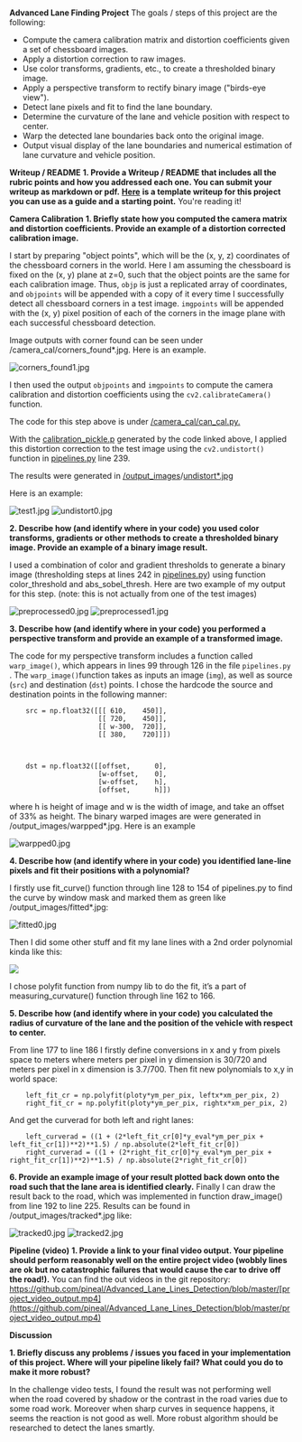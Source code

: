 
# 
**Advanced Lane Finding Project**
The goals / steps of this project are the following:

- Compute the camera calibration matrix and distortion coefficients given a set of chessboard images.
- Apply a distortion correction to raw images.
- Use color transforms, gradients, etc., to create a thresholded binary image.
- Apply a perspective transform to rectify binary image ("birds-eye view").
- Detect lane pixels and fit to find the lane boundary.
- Determine the curvature of the lane and vehicle position with respect to center.
- Warp the detected lane boundaries back onto the original image.
- Output visual display of the lane boundaries and numerical estimation of lane curvature and vehicle position.

**Writeup / README**
**1. Provide a Writeup / README that includes all the rubric points and how you addressed each one. You can submit your writeup as markdown or pdf.** [**Here**](https://github.com/udacity/CarND-Advanced-Lane-Lines/blob/master/writeup_template.md) **is a template writeup for this project you can use as a guide and a starting point.**
You're reading it!


**Camera Calibration**
**1. Briefly state how you computed the camera matrix and distortion coefficients. Provide an example of a distortion corrected calibration image.**



I start by preparing "object points", which will be the (x, y, z) coordinates of the chessboard corners in the world. Here I am assuming the chessboard is fixed on the (x, y) plane at z=0, such that the object points are the same for each calibration image. Thus, `objp` is just a replicated array of coordinates, and `objpoints` will be appended with a copy of it every time I successfully detect all chessboard corners in a test image. `imgpoints` will be appended with the (x, y) pixel position of each of the corners in the image plane with each successful chessboard detection.

Image outputs with corner found can be seen under /camera_cal/corners_found*.jpg. Here is an example.

![corners_found1.jpg](https://github.com/pineal/Advanced_Lane_Lines_Detection/blob/master/camera_cal/corners_found1.jpg?raw=true)


I then used the output `objpoints` and `imgpoints` to compute the camera calibration and distortion coefficients using the `cv2.calibrateCamera()` function. 

The code for this step above is under [/camera_cal/can_cal.py.](https://github.com/pineal/Advanced_Lane_Lines_Detection/blob/master/camera_cal/can_cal.py)

With the [calibration_pickle.p](https://github.com/pineal/Advanced_Lane_Lines_Detection/blob/master/camera_cal/calibration_pickle.p) generated by the code linked above, I applied this distortion correction to the test image using the `cv2.undistort()` function in [pipelines.py](https://github.com/pineal/Advanced_Lane_Lines_Detection/blob/master/pipelines.py) line 239.

The results were generated in [/output_images](https://github.com/pineal/Advanced_Lane_Lines_Detection/tree/master/output_images)/[undistort*.jpg](https://github.com/pineal/Advanced_Lane_Lines_Detection/blob/master/output_images/undistort0.jpg)

Here is an example:

![test1.jpg](https://github.com/pineal/Advanced_Lane_Lines_Detection/blob/master/test_images/test1.jpg?raw=true)
![undistort0.jpg](https://github.com/pineal/Advanced_Lane_Lines_Detection/blob/master/output_images/undistort0.jpg?raw=true)


**2. Describe how (and identify where in your code) you used color transforms, gradients or other methods to create a thresholded binary image. Provide an example of a binary image result.**

I used a combination of color and gradient thresholds to generate a binary image (thresholding steps at lines 242 in [pipelines.py](https://github.com/pineal/Advanced_Lane_Lines_Detection/blob/master/pipelines.py)) using function color_threshold and abs_sobel_thresh. Here are two example of my output for this step. (note: this is not actually from one of the test images)


![preprocessed0.jpg](https://github.com/pineal/Advanced_Lane_Lines_Detection/blob/master/output_images/preprocessed0.jpg?raw=true)
![preprocessed1.jpg](https://github.com/pineal/Advanced_Lane_Lines_Detection/blob/master/output_images/preprocessed1.jpg?raw=true)


**3. Describe how (and identify where in your code) you performed a perspective transform and provide an example of a transformed image.**

The code for my perspective transform includes a function called `warp_image()`, which appears in lines 99 through 126 in the file  `pipelines.py` . The `warp_image()`function takes as inputs an image (`img`), as well as source (`src`) and destination (`dst`) points. I chose the hardcode the source and destination points in the following manner:

        src = np.float32([[[ 610,    450]], 
                          [[ 720,    450]], 
                          [[ w-300,  720]],
                          [[ 380,    720]]])

  

        dst = np.float32([[offset,      0], 
                          [w-offset,    0], 
                          [w-offset,    h], 
                          [offset,      h]])

where h is height of image and w is the width of image, and take an offset of 33% as height.  The binary warped images are were generated in /output_images/warpped*.jpg. Here is an example

![warpped0.jpg](https://github.com/pineal/Advanced_Lane_Lines_Detection/blob/master/output_images/warpped0.jpg?raw=true)


**4. Describe how (and identify where in your code) you identified lane-line pixels and fit their positions with a polynomial?**

I firstly use fit_curve() function through line 128 to 154 of pipelines.py to find the curve by window mask and marked them as green like /output_images/fitted*.jpg:

![fitted0.jpg](https://github.com/pineal/Advanced_Lane_Lines_Detection/blob/master/output_images/fitted0.jpg?raw=true)


Then I did some other stuff and fit my lane lines with a 2nd order polynomial kinda like this:

![](https://github.com/udacity/CarND-Advanced-Lane-Lines/raw/master/examples/color_fit_lines.jpg)


I chose polyfit function from numpy lib to do the fit, it’s a part of measuring_curvature() function through line 162 to 166. 

**5. Describe how (and identify where in your code) you calculated the radius of curvature of the lane and the position of the vehicle with respect to center.**

From line 177 to line 186 I firstly define conversions in x and y from pixels space to meters where meters per pixel in y dimension is 30/720 and  meters per pixel in x dimension is 3.7/700.
Then fit new polynomials to x,y in world space:

        left_fit_cr = np.polyfit(ploty*ym_per_pix, leftx*xm_per_pix, 2)
        right_fit_cr = np.polyfit(ploty*ym_per_pix, rightx*xm_per_pix, 2)

And get the curverad for both left and right lanes:

        left_curverad = ((1 + (2*left_fit_cr[0]*y_eval*ym_per_pix + left_fit_cr[1])**2)**1.5) / np.absolute(2*left_fit_cr[0])
        right_curverad = ((1 + (2*right_fit_cr[0]*y_eval*ym_per_pix + right_fit_cr[1])**2)**1.5) / np.absolute(2*right_fit_cr[0])

**6. Provide an example image of your result plotted back down onto the road such that the lane area is identified clearly.**
Finally I can draw the result back to the road, which was implemented in function draw_image() from line 192 to line 225.
Results can be found in /output_images/tracked*.jpg like:

![tracked0.jpg](https://github.com/pineal/Advanced_Lane_Lines_Detection/blob/master/output_images/tracked0.jpg?raw=true)
![tracked2.jpg](https://github.com/pineal/Advanced_Lane_Lines_Detection/blob/master/output_images/tracked2.jpg?raw=true)


**Pipeline (video)**
**1. Provide a link to your final video output. Your pipeline should perform reasonably well on the entire project video (wobbly lines are ok but no catastrophic failures that would cause the car to drive off the road!).**
You can find the out videos in the git repository:
https://github.com/pineal/Advanced_Lane_Lines_Detection/blob/master/[project_video_output.mp4](https://github.com/pineal/Advanced_Lane_Lines_Detection/blob/master/project_video_output.mp4)

**Discussion**

**1. Briefly discuss any problems / issues you faced in your implementation of this project. Where will your pipeline likely fail? What could you do to make it more robust?**

In the challenge video tests, I found the result was not performing well when the road covered by shadow or the contrast in the road varies due to some road work. Moreover when sharp curves in sequence happens, it seems the reaction is not good as well. More robust algorithm should be researched to detect the lanes smartly. 

